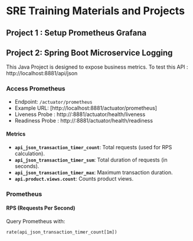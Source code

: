 # SRE Training Materials and Projects

## Project 1 : Setup Prometheus Grafana ####



## Project 2: Spring Boot Microservice Logging

This Java Project is designed to expose business metrics.
To test this API  : http://localhost:8881/api/json 
### Access Prometheus
- Endpoint: `/actuator/prometheus`
- Example URL: [http://localhost:8881/actuator/prometheus]
- Liveness Probe : http://<ipadress>:8881/actuator/health/liveness
- Readiness Probe : http://<ipadress>:8881/actuator/health/readiness

#### Metrics
- **`api_json_transaction_timer_count`**: Total requests (used for RPS calculation).
- **`api_json_transaction_timer_sum`**: Total duration of requests (in seconds).
- **`api_json_transaction_timer_max`**: Maximum transaction duration.
- **`api.product.views.count`**: Counts product views.

### Prometheus
#### RPS (Requests Per Second)
Query Prometheus with:
```promql
rate(api_json_transaction_timer_count[1m])
